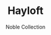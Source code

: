 ---
image_primary: img/hayloft_collection_noble_finium_1-410x410.jpg
image_secondary: img/hayloft_collection_noble_finium-1000x400.jpg
subtitle: Noble Collection
description: "Developed%20using%20authentic%20centuries-old%20Canadian%20barn%20wood%2C%20Noble%20collection%20products%20stand%20out%20thanks%20to%20their%20unique%2C%20one-of-a-kind%20look.%20Each%20product%20creatively%20reveals%20the%20character%20and%20beauty%20behind%20those%20beams%20and%20panels%20that%20have%20been%20shaped%20over%20the%20years."
title: Hayloft
designer: Finium
image_thumb: img/hayloft_collection_noble_finium-410x410.jpg
href: https://finium.ca/en/decorative-walls/hayloft/
tags: 
  - finium
  - decorative-walls
category: decorative-walls
manufacturer: Finium
slug: /manufacturers/finium/decorative-walls/finium-hayloft
---